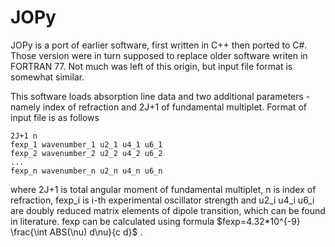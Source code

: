 # JOPy #


JOPy is a port of earlier software, first written in C++ then ported to C#. Those version were in turn supposed to replace older software writen in FORTRAN 77. Not much was left of this origin, but input file format is somewhat similar.

This software loads absorption line data and two additional parameters - namely index of refraction and 2J+1 of fundamental multiplet.
Format of input file is as follows

    2J+1 n
    fexp_1 wavenumber_1 u2_1 u4_1 u6_1 
    fexp_2 wavenumber_2 u2_2 u4_2 u6_2
    ...
    fexp_n wavenumber_n u2_n u4_n u6_n
where 2J+1 is total angular moment of fundamental multiplet, n is index of refraction, fexp_i is i-th experimental oscillator strength and u2_i u4_i u6_i are doubly reduced matrix elements of dipole transition, which can be found in literature.
fexp can be calculated using formula $fexp=4.32*10^{-9} \frac{\int ABS(\nu) d\nu}{c d}$ .